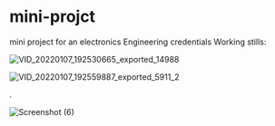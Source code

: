 # mini-projct
mini project for an electronics Engineering credentials
Working stills:

![VID_20220107_192530665_exported_14988](https://user-images.githubusercontent.com/31448776/151032152-ccf1257b-f059-457f-9901-0529baa8e680.jpg)

![VID_20220107_192559887_exported_5911_2](https://user-images.githubusercontent.com/31448776/151032320-f2c1ec3a-73dc-440b-b36b-4420712bffaa.jpg)


.




![Screenshot (6)](https://user-images.githubusercontent.com/31448776/151032756-cab271ae-0d83-4fdc-9630-2a323f98cf42.png)
